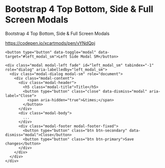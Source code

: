 # Bootstrap 4 Top Bottom, Side & Full Screen Modals

Bootstrap 4 Top Bottom, Side & Full Screen Modals

https://codepen.io/xcartmods/pen/vYNdQpj

```
<button type="button" data-toggle="modal" data-target="#left_modal_sm">Left Side Modal SM</button>
```

```
<div class="modal modal-left fade" id="left_modal_sm" tabindex="-1" role="dialog" aria-labelledby="left_modal_sm">
  <div class="modal-dialog modal-sm" role="document">
    <div class="modal-content">
      <div class="modal-header">
        <h5 class="modal-title">Title</h5>
        <button type="button" class="close" data-dismiss="modal" aria-label="Close">
          <span aria-hidden="true">&times;</span>
        </button>
      </div>
      <div class="modal-body">
        ...
      </div>
      <div class="modal-footer modal-footer-fixed">
        <button type="button" class="btn btn-secondary" data-dismiss="modal">Close</button>
        <button type="button" class="btn btn-primary">Save changes</button>
      </div>
    </div>
  </div>
</div>
```
